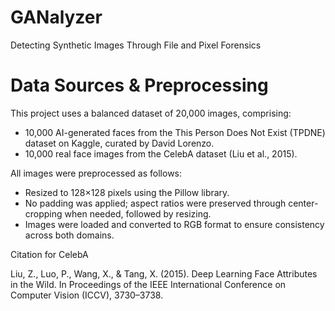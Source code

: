 # GANalyzer
Detecting Synthetic Images Through File and Pixel Forensics

# Data Sources & Preprocessing
This project uses a balanced dataset of 20,000 images, comprising:
- 10,000 AI-generated faces from the This Person Does Not Exist (TPDNE) dataset on Kaggle, curated by David Lorenzo.
- 10,000 real face images from the CelebA dataset (Liu et al., 2015).

All images were preprocessed as follows:
- Resized to 128×128 pixels using the Pillow library.
- No padding was applied; aspect ratios were preserved through center-cropping when needed, followed by resizing.
- Images were loaded and converted to RGB format to ensure consistency across both domains.



Citation for CelebA

Liu, Z., Luo, P., Wang, X., & Tang, X. (2015). Deep Learning Face Attributes in the Wild. In Proceedings of the IEEE International Conference on Computer Vision (ICCV), 3730–3738.